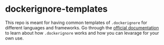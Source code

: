 # dockerignore-templates

This repo is meant for having common templates of `.dockerignore` for different languages and frameworks. Go through the [official documentation](https://docs.docker.com/engine/reference/builder/#dockerignore-file) to learn about how `.dockerignore` works and how you can levarage for your own use. 
